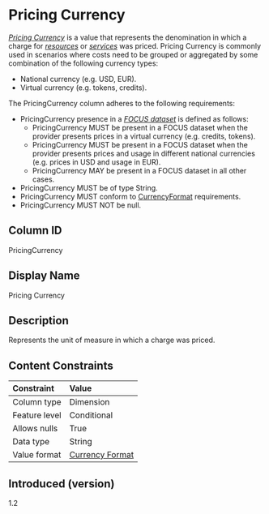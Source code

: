 # Pricing Currency

[*Pricing Currency*](#glossary:pricing-currency) is a value that represents the denomination in which a charge for [*resources*](#glossary:resource) or [*services*](#glossary:service) was priced. Pricing Currency is commonly used in scenarios where costs need to be grouped or aggregated by some combination of the following currency types:

* National currency (e.g. USD, EUR).
* Virtual currency (e.g. tokens, credits).

The PricingCurrency column adheres to the following requirements:

* PricingCurrency presence in a [*FOCUS dataset*](#glossary:FOCUS-dataset) is defined as follows:
  * PricingCurrency MUST be present in a FOCUS dataset when the provider presents prices in a virtual currency (e.g. credits, tokens).
  * PricingCurrency MUST be present in a FOCUS dataset when the provider presents prices and usage in different national currencies (e.g. prices in USD and usage in EUR).
  * PricingCurrency MAY be present in a FOCUS dataset in all other cases.
* PricingCurrency MUST be of type String.
* PricingCurrency MUST conform to [CurrencyFormat](#currencyformat) requirements.
* PricingCurrency MUST NOT be null.

## Column ID

PricingCurrency

## Display Name

Pricing Currency

## Description

Represents the unit of measure in which a charge was priced.

## Content Constraints

| Constraint      | Value                               |
|:----------------|:------------------------------------|
| Column type     | Dimension                           |
| Feature level   | Conditional                         |
| Allows nulls    | True                                |
| Data type       | String                              |
| Value format    | [Currency Format](#currencyformat) |

## Introduced (version)

1.2
